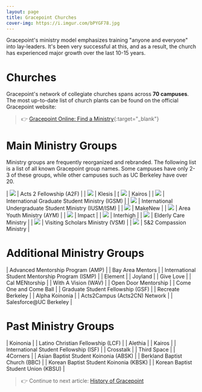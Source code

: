```yaml
---
layout: page
title: Gracepoint Churches
cover-img: https://i.imgur.com/bPYGF78.jpg
---
```


Gracepoint's ministry model emphasizes training "anyone and everyone" into lay-leaders. It's been very successful at this, and as a result, the church has experienced major growth over the last 10-15 years.

# Churches

Gracepoint's network of collegiate churches spans across **70 campuses**. The most up-to-date list of church plants can be found on the official Gracepoint website:
> 👉 [Gracepoint Online: Find a Ministry](https://www.gracepointonline.org/find-a-ministry){:target="_blank"}

<!-- 
| UC Berkeley <br/>Lead Pastor: Ed Kang | UC Davis<br/>Lead Pastor: Ed Kang | UCLA<br/>Lead Pastor: Ed Kang |
| UC Santa Cruz<br/>Lead Pastor: Ed Kang | UC San Diego<br/>Lead Pastor: Ed Kang | UC Irvine<br/>Lead Pastor: Ed Kang |
| UC Santa Barbara<br/>Lead Pastor: Ed Kang | UC Riverside<br/>Lead Pastor: Ed Kang | UC Merced<br/>Lead Pastor: Ed Kang |
| University of Southern California (USC)<br/>Lead Pastor: Ed Kang | University of Minnesota (UMN)<br/>Lead Pastor: Ed Kang | University of Pittsburgh (UPitt)<br/>Lead Pastor: Ed Kang |
| University of Texas, Austin<br/>Lead Pastor: Ed Kang | Texas State University (TXST)<br/>Lead Pastor: Ed Kang | University of Washington (UDub)<br/>Lead Pastor: Ed Kang |
| Seattle University<br/>Lead Pastor: Ed Kang | Princeton University<br/>Lead Pastor: Ed Kang | Northwestern University<br/>Lead Pastor: Ed Kang |
| University of Chicago<br/>Lead Pastor: Ed Kang | Azusa Pacific University (APU)<br/>Lead Pastor: Ed Kang | California Institute of Technology (CalTech)<br/>Lead Pastor: Ed Kang |
| Boston University (BU)<br/>Lead Pastor: Ed Kang | Carnegie Mellon University (CMU)<br/>Lead Pastor: Ed Kang | San Jose State University (SJSU)<br/>Lead Pastor: Ed Kang |
| Santa Clara University (SCU)<br/>Lead Pastor: Ed Kang | University of Maryland, College Park (UMD)<br/>Lead Pastor: Ed Kang | University of North Carolina, Chapel Hill (UNC)<br/>Lead Pastor: Ed Kang |
| Rutgers<br/>Lead Pastor: Ed Kang | North Carolina State University (NCSU)<br/>Lead Pastor: Ed Kang | Georgetown University<br/>Lead Pastor: Ed Kang |
| George Mason University (GMU)<br/>Lead Pastor: Ed Kang | George Washington University (GW)<br/>Lead Pastor: Ed Kang | American University<br/>Lead Pastor: Ed Kang |
| University of Virginia (UVA)<br/>Lead Pastor: Ed Kang | San Francisco State University (SFSU)<br/>Lead Pastor: Ed Kang | University of San Francisco (USF)<br/>Lead Pastor: Ed Kang |
| University of San Diego (USD)<br/>Lead Pastor: Ed Kang | San Diego State University (SDSU)<br/>Lead Pastor: Ed Kang | CSU Fullerton (CSUF)<br/>Lead Pastor: Ed Kang |
| CSU Sacramento<br/>Lead Pastor: Ed Kang | CSU Monterey Bay (CSUMB)<br/>Lead Pastor: Ed Kang | Claremont Colleges<br/>Lead Pastor: Ed Kang |
| Westmont College<br/>Lead Pastor: Ed Kang | Loyola Marymount University (LMU)<br/>Lead Pastor: Ed Kang | Cal Poly Pomona (CPP)<br/>Lead Pastor: Ed Kang |
| Orange Coast College (OCC)<br/>Lead Pastor: Ed Kang | Foothill College<br/>Lead Pastor: Ed Kang | De Anza College<br/>Lead Pastor: Ed Kang |
| Ohlone College<br/>Lead Pastor: Ed Kang | College of Alameda (CoA)<br/>Lead Pastor: Ed Kang | Chabot College<br/>Lead Pastor: Ed Kang |
| CSU Long Beach / Long Beach City College (LBCC)<br/>Lead Pastor: Ed Kang | Diablo Valley College (DVC)<br/>Lead Pastor: Ed Kang | Berkeley City College<br/>Lead Pastor: Ed Kang |
| Hsinchu, Taiwan<br/>Lead Pastor: Ed Kang | Stony Brook University<br/>Lead Pastor: Ed Kang | Haverford University<br/>Lead Pastor: Ed Kang |
| Swarthmore College<br/>Lead Pastor: Ed Kang | Bryn Mawr College<br/>Lead Pastor: Ed Kang | Villanova University<br/>Lead Pastor: Ed Kang |
| University of Pennsylvania (UPenn) <br/>Lead Pastor: Ed Kang | Drexel University<br/>Lead Pastor: Ed Kang | Boston College<br/>Lead Pastor: Ed Kang |
| Harvard University<br/>Lead Pastor: Ed Kang | MIT<br/>Lead Pastor: Ed Kang | Northeastern University<br/>Lead Pastor: Ed Kang |
| Tufts University<br/>Lead Pastor: Ed Kang | Babson College<br/>Lead Pastor: Ed Kang | Brandeis University<br/>Lead Pastor: Ed Kang |
| Wellesley University<br/>Lead Pastor: Ed Kang | Bentley University<br/>Lead Pastor: Ed Kang | Johns Hopkins University<br/>Lead Pastor: Ed Kang |
| University of Michigan, Ann Arbor<br/>Lead Pastor: Ed Kang | New York University (NYU)<br/>Lead Pastor: Ed Kang | Stanford University<br/>Lead Pastor: Ed Kang |
| Purdue University<br/>Lead Pastor: Ed Kang | University of Wisconson, Madison<br/>Lead Pastor: Ed Kang | | -->


# Main Ministry Groups

Ministry groups are frequently reorganized and rebranded. The following list is a list of all known Gracepoint group names. Some campuses have only 2-3 of these groups, while other campuses such as UC Berkeley have over 20.

| ![](https://i.imgur.com/KAN06B1.png) | Acts 2 Fellowship (A2F) |
| ![](https://i.imgur.com/AwqOV3f.png) | Klesis |
[ ![](https://i.imgur.com/DLXivsq.png) | Kairos |
| ![](https://i.imgur.com/sOhBvoq.png) | International Graduate Student Ministry (IGSM) |
| ![](https://i.imgur.com/tkmRZBe.png) | International Undergraduate Student Ministry (IUSM/ISM) |
| ![](https://i.imgur.com/2G6iakP.png) | MakeNew |
| ![](https://i.imgur.com/gyUH42w.png) | Area Youth Ministry (AYM) |
| ![](https://i.imgur.com/eE84LqD.png) | Impact |
| ![](https://i.imgur.com/7besEN6.png) | Interhigh |
| ![](https://i.imgur.com/zYIrlJT.png) | Elderly Care Ministry |
| ![](https://i.imgur.com/CDnl9M3.png) | Visiting Scholars Ministry (VSM) |
| ![](https://i.imgur.com/SsKtLkB.png) | 5&2 Compassion Ministry |


# Additional Ministry Groups

| Advanced Mentorship Program (AMP) |
| Bay Area Mentors |
| International Student Mentorship Program (ISMP) |
| Element |
| Joyland |
| Give Love |
| Cal MENtorship |
| With A Vision (WAV) |
| Open Door Mentorship |
| Come One and Come Ball |
| Graduate Student Fellowship (GSF) |
| Recreate Berkeley |
| Alpha Koinonia |
| Acts2Campus (Acts2CN) Network |
| Salesforce@UC Berkeley |


# Past Ministry Groups

| Koinonia |
| Latino Christian Fellowship (LCF) |
| Alethia |
| Kairos |
| International Student Fellowship (ISF) |
| Crosstalk |
| Third Space |
| 4Corners |
| Asian Baptist Student Koinonia (ABSK) |
| Berkland Baptist Church (BBC) |
| Korean Baptist Student Koinonia (KBSK) |
| Korean Baptist Student Union (KBSU) |



> 👉 Continue to next article: [History of Gracepoint](history-of-gracepoint.md)


